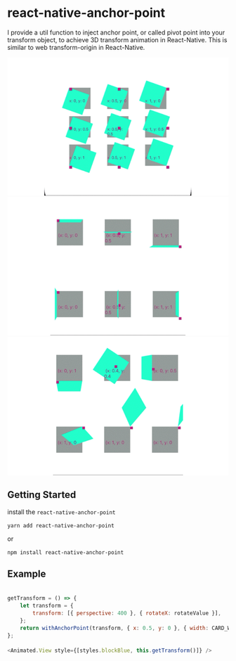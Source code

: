 # react-native-anchor-point
I provide a util function to inject anchor point, or called pivot point into your transform object, to achieve 3D transform animation in React-Native. This is similar to web transform-origin in React-Native. 

![](./res/rotateZ.gif)
![](./res/rotateXY.gif)
![](./res/rotate.gif)
## Getting Started 

install the `react-native-anchor-point` 

```
yarn add react-native-anchor-point
```
or 
```
npm install react-native-anchor-point
```

## Example 

```javascript

getTransform = () => {
    let transform = {
        transform: [{ perspective: 400 }, { rotateX: rotateValue }],
    };
    return withAnchorPoint(transform, { x: 0.5, y: 0 }, { width: CARD_WIDTH, height: CARD_HEIGHT });
};
    
<Animated.View style={[styles.blockBlue, this.getTransform()]} />
```